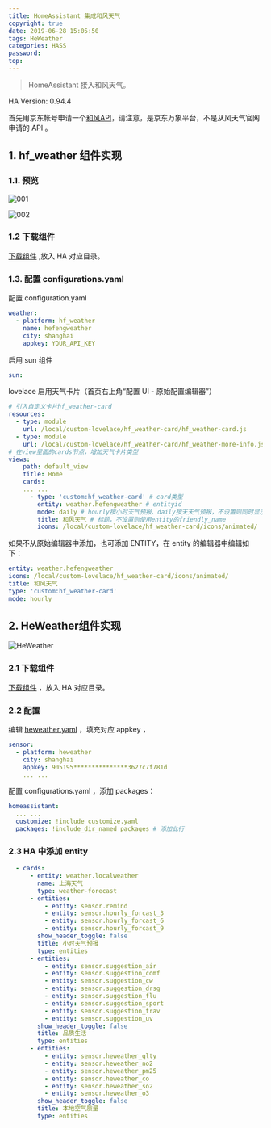 ```yaml
---
title: HomeAssistant 集成和风天气
copyright: true
date: 2019-06-28 15:05:50
tags: HeWeather
categories: HASS
password:
top:
---
```


> HomeAssistant 接入和风天气。

<!--more-->

HA Version: 0.94.4

首先用京东帐号申请一个[和风API](https://wx.jdcloud.com/market/datas/26/10610)，请注意，是京东万象平台，不是从风天气官网申请的 API 。

## 1. hf_weather 组件实现

### 1.1. 预览

![001](https://raw.githubusercontent.com/rangerzhou/git_resource/master/blog_resource/2019/HeWeather_001.PNG)

![002](https://raw.githubusercontent.com/rangerzhou/git_resource/master/blog_resource/2019/HeWeather_002.PNG)

### 1.2 下载组件

[下载组件](https://github.com/rangerzhou/HomeAssistant/tree/master/hf_weather) ,放入 HA 对应目录。

### 1.3. 配置 configurations.yaml

配置 configuration.yaml

``` yaml
weather:
  - platform: hf_weather
    name: hefengweather
    city: shanghai
    appkey: YOUR_API_KEY
```

启用 sun 组件

``` yaml
sun:
```

lovelace 启用天气卡片（首页右上角“配置 UI - 原始配置编辑器”）

``` yaml
# 引入自定义卡片hf_weather-card
resources:
  - type: module
    url: /local/custom-lovelace/hf_weather-card/hf_weather-card.js
  - type: module
    url: /local/custom-lovelace/hf_weather-card/hf_weather-more-info.js
# 在view里面的cards节点，增加天气卡片类型
views:
    path: default_view
    title: Home
    cards:
    ... ...
      - type: 'custom:hf_weather-card' # card类型
        entity: weather.hefengweather # entityid
        mode: daily # hourly按小时天气预报、daily按天天气预报，不设置则同时显示
        title: 和风天气 # 标题，不设置则使用entity的friendly_name
        icons: /local/custom-lovelace/hf_weather-card/icons/animated/  # 图标路径，不设置则采用cdn，结尾要有"/"
```

如果不从原始编辑器中添加，也可添加 ENTITY，在 entity 的编辑器中编辑如下：

``` yaml
entity: weather.hefengweather
icons: /local/custom-lovelace/hf_weather-card/icons/animated/
title: 和风天气
type: 'custom:hf_weather-card'
mode: hourly
```



## 2. HeWeather组件实现

![HeWeather](https://raw.githubusercontent.com/rangerzhou/git_resource/master/Hass_Resources/HeWeather.png)

### 2.1 下载组件

[下载组件](https://github.com/rangerzhou/HomeAssistant/tree/master/HeWeather) ，放入 HA 对应目录。

### 2.2 配置

编辑 [heweather.yaml](https://github.com/rangerzhou/HomeAssistant/blob/master/HeWeather/packages/heweather.yaml) ，填充对应 appkey ，

``` yaml
sensor:
  - platform: heweather
    city: shanghai
    appkey: 905195***************3627c7f781d
    ... ...
```

配置 configurations.yaml ，添加 packages：

``` yaml
homeassistant:
  ... ...
  customize: !include customize.yaml
  packages: !include_dir_named packages # 添加此行
```

### 2.3 HA 中添加 entity

``` yaml
  - cards:
      - entity: weather.localweather
        name: 上海天气
        type: weather-forecast
      - entities:
          - entity: sensor.remind
          - entity: sensor.hourly_forcast_3
          - entity: sensor.hourly_forcast_6
          - entity: sensor.hourly_forcast_9
        show_header_toggle: false
        title: 小时天气预报
        type: entities
      - entities:
          - entity: sensor.suggestion_air
          - entity: sensor.suggestion_comf
          - entity: sensor.suggestion_cw
          - entity: sensor.suggestion_drsg
          - entity: sensor.suggestion_flu
          - entity: sensor.suggestion_sport
          - entity: sensor.suggestion_trav
          - entity: sensor.suggestion_uv
        show_header_toggle: false
        title: 品质生活
        type: entities
      - entities:
          - entity: sensor.heweather_qlty
          - entity: sensor.heweather_no2
          - entity: sensor.heweather_pm25
          - entity: sensor.heweather_co
          - entity: sensor.heweather_so2
          - entity: sensor.heweather_o3
        show_header_toggle: false
        title: 本地空气质量
        type: entities
```

